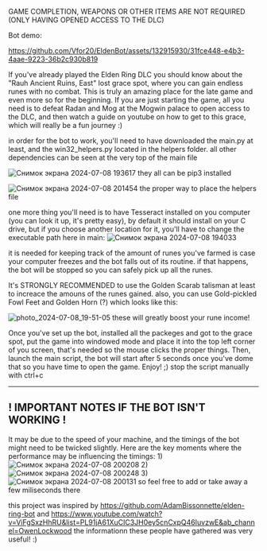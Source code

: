GAME COMPLETION, WEAPONS OR OTHER ITEMS ARE NOT REQUIRED (ONLY HAVING OPENED ACCESS TO THE DLC)

Bot demo:

https://github.com/Vfor20/EldenBot/assets/132915930/31fce448-e4b3-4aae-9223-36b2c930b819


If you've already played the Elden Ring DLC you should know about the "Rauh Ancient Ruins, East" lost grace spot, where you can gain endless runes with no combat.
This is truly an amazing place for the late game and even more so for the beginning. If you are just starting the game, all you need is to defeat Radan and Mog at the Mogwin palace 
to open access to the DLC, and then watch a guide on youtube on how to get to this grace, which will really be a fun journey :) 

in order for the bot to work, you'll need to have downloaded the main.py at least, and the win32_helpers.py located in the helpers folder. all other dependencies can be seen 
at the very top of the main file

![Снимок экрана 2024-07-08 193617](https://github.com/Vfor20/EldenBot/assets/132915930/25c70ec2-643e-4f45-98ae-8a7df48b91fc)
they all can be pip3 installed

![Снимок экрана 2024-07-08 201454](https://github.com/Vfor20/EldenBot/assets/132915930/fb808a11-55ab-40d1-94a6-f870e2f1723a)
the proper way to place the helpers file



one more thing you'll need is to have Tesseract installed on you computer (you can look it up, it's pretty easy), by default it should install on your C drive, but if you choose another
location for it, you'll have to change the executable path here in main:
![Снимок экрана 2024-07-08 194033](https://github.com/Vfor20/EldenBot/assets/132915930/e2414804-74f9-417f-be14-ebc5d62970d0)

it is needed for keeping track of the amount of runes you've farmed is case your computer freezes and the bot falls out of its routine. if that happens, the bot will be stopped so 
you can safely pick up all the runes.

It's STRONGLY RECOMMENDED to use the Golden Scarab talisman at least to increace the amouns of the runes gained. also, you can use Gold-pickled Fowl Feet and Golden Horn (?) which looks 
like this:

![photo_2024-07-08_19-51-05](https://github.com/Vfor20/EldenBot/assets/132915930/456ddffb-7411-40f8-b1fd-f6dc61d3dbbe)
these will greatly boost your rune income!

Once you've set up the bot, installed all the packeges and got to the grace spot, put the game into windowed mode and place it into the top left corner of you screen, that's
needed so the mouse clicks the proper things. Then, launch the main script, the bot will start after 5 seconds once you've dome that so you have time to open the game. Enjoy! ;)
stop the script manually with ctrl+c

--------------------------------------------
! IMPORTANT NOTES IF THE BOT ISN'T WORKING !
--------------------------------------------
It may be due to the speed of your machine, and the timings of the bot might need to be twicked slightly. 
Here are the key moments where the performance may be influencing the timings:
1)![Снимок экрана 2024-07-08 200208](https://github.com/Vfor20/EldenBot/assets/132915930/da6051b4-8699-46c0-ba3b-862db4601514)
2)![Снимок экрана 2024-07-08 200248](https://github.com/Vfor20/EldenBot/assets/132915930/ebb6dd3f-a467-4cab-abed-0f1c82b438eb)
3)![Снимок экрана 2024-07-08 200131](https://github.com/Vfor20/EldenBot/assets/132915930/9398e438-28df-43f4-b63c-8b9ca4c796d6)
so feel free to add or take away a few miliseconds there

this project was inspired by
https://github.com/AdamBissonnette/elden-ring-bot
and 
https://www.youtube.com/watch?v=ViFgSxzHhRU&list=PL91jA61XuCIC3JH0ey5cnCxpQ46IuvzwE&ab_channel=OwenLockwood
the informationn these people have gathered was very useful! :)



